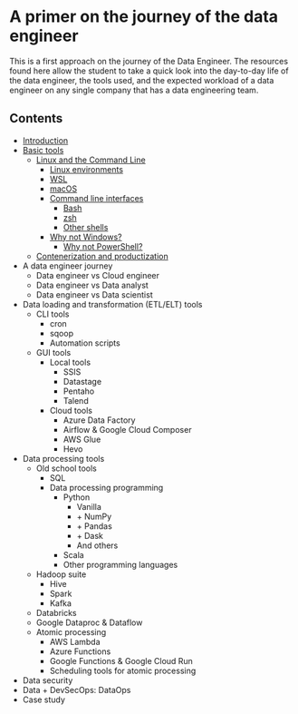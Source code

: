 # A primer on the journey of the data engineer
This is a first approach on the journey of the Data Engineer. The resources found here allow the student to take a quick look into the day-to-day life of the data engineer, the tools used, and the expected workload of a data engineer on any single company that has a data engineering team.

## Contents
* [Introduction](intro/intro_to_de.md)
* [Basic tools](basic_tools/)
    * [Linux and the Command Line](basic_tools/linux.md)
        * [Linux environments](basic_tools/linux.md#linux-environments)
        * [WSL](basic_tools/linux.md#wsl)
        * [macOS](basic_tools/linux.md#macos)
        * [Command line interfaces](basic_tools/linux.md#command-line-interfaces)
            * [Bash](basic_tools/linux.md#bash)
            * [zsh](basic_tools/linux.md#zsh)
            * [Other shells](basic_tools/linux.md#other-shells)
        * [Why not Windows?](basic_tools/why_not_win.md)
            * [Why not PowerShell?](basic_tools/why_not_win.md#why-not-powershell)
    * [Contenerization and productization](basic_tools/docker.md)
* A data engineer journey
    * Data engineer vs Cloud engineer
    * Data engineer vs Data analyst
    * Data engineer vs Data scientist
* Data loading and transformation (ETL/ELT) tools
    * CLI tools
        * cron
        * sqoop
        * Automation scripts
    * GUI tools
        * Local tools
            * SSIS
            * Datastage
            * Pentaho
            * Talend
        * Cloud tools
            * Azure Data Factory
            * Airflow & Google Cloud Composer
            * AWS Glue
            * Hevo
* Data processing tools
    * Old school tools
        * SQL
        * Data processing programming
            * Python
                * Vanilla
                * \+ NumPy
                * \+ Pandas
                * \+ Dask
                * And others
            * Scala
            * Other programming languages
    * Hadoop suite
        * Hive
        * Spark
        * Kafka
    * Databricks
    * Google Dataproc & Dataflow
    * Atomic processing
        * AWS Lambda
        * Azure Functions
        * Google Functions & Google Cloud Run
        * Scheduling tools for atomic processing
* Data security
* Data + DevSecOps: DataOps
* Case study